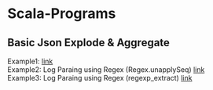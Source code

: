 # Scala-Programs

## Basic Json Explode & Aggregate
Example1: [link](https://github.com/shobhit-singh/learning/blob/master/scala/Example1.scala) <br>
Example2: Log Paraing using Regex (Regex.unapplySeq) [link](https://github.com/shobhit-singh/learning/blob/master/scala/Example2.scala)  <br>
Example3: Log Paraing using Regex (regexp_extract) [link](https://github.com/shobhit-singh/learning/blob/master/scala/Example3.scala)  <br>



